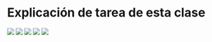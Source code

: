 <h1>Explicación de tarea de esta clase</h1>
<img src= https://profecantone.github.io/uno/sine-animation.gif>
<img src= https://profecantone.github.io/uno/diodo-directa.gif>
<img src= https://profecantone.github.io/uno/diodo-inversa.gif>
<img src= https://profecantone.github.io/uno/diodo-zener.gif>
<img src= https://profecantone.github.io/uno/medicion-led.gif>
